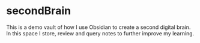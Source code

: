 # secondBrain
This is a demo vault of how I use Obsidian to create a second digital brain. In this space I store, review and query notes to further improve my learning.

